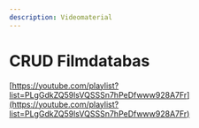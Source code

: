 ```yaml
---
description: Videomaterial
---
```


# CRUD Filmdatabas

[https://youtube.com/playlist?list=PLgGdkZQ59lsVQSSSn7hPeDfwww928A7Fr](https://youtube.com/playlist?list=PLgGdkZQ59lsVQSSSn7hPeDfwww928A7Fr)

